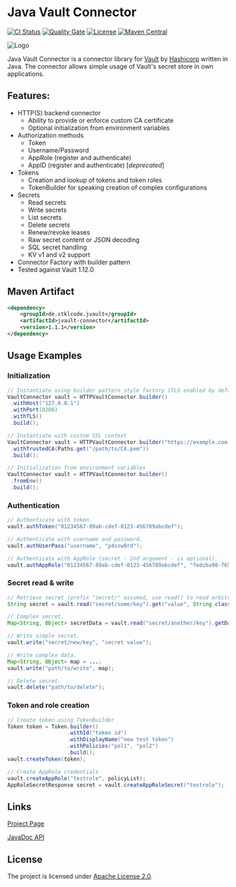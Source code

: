 # Java Vault Connector 

[![CI Status](https://github.com/stklcode/jvaultconnector/actions/workflows/ci.yml/badge.svg)](https://github.com/stklcode/jvaultconnector/actions/workflows/ci.yml)
[![Quality Gate](https://sonarcloud.io/api/project_badges/measure?project=de.stklcode.jvault%3Ajvault-connector&metric=alert_status)](https://sonarcloud.io/dashboard?id=de.stklcode.jvault%3Ajvault-connector)
[![License](https://img.shields.io/badge/license-Apache%202.0-blue.svg)](https://github.com/stklcode/jvaultconnector/blob/main/LICENSE.txt) 
[![Maven Central](https://img.shields.io/maven-central/v/de.stklcode.jvault/jvault-connector.svg)](https://search.maven.org/#search%7Cga%7C1%7Cg%3A%22de.stklcode.jvault%22%20AND%20a%3A%22jvault-connector%22)

![Logo](https://raw.githubusercontent.com/stklcode/jvaultconnector/main/assets/logo.png)

Java Vault Connector is a connector library for [Vault](https://www.vaultproject.io) by [Hashicorp](https://www.hashicorp.com) written in Java. The connector allows simple usage of Vault's secret store in own applications.

## Features:

* HTTP(S) backend connector
    * Ability to provide or enforce custom CA certificate
    * Optional initialization from environment variables
* Authorization methods
    * Token
    * Username/Password
    * AppRole (register and authenticate)
    * AppID (register and authenticate) [_deprecated_]
* Tokens
    * Creation and lookup of tokens and token roles
    * TokenBuilder for speaking creation of complex configurations
* Secrets
    * Read secrets
    * Write secrets
    * List secrets
    * Delete secrets
    * Renew/revoke leases
    * Raw secret content or JSON decoding
    * SQL secret handling
    * KV v1 and v2 support
* Connector Factory with builder pattern
* Tested against Vault 1.12.0


## Maven Artifact
```xml
<dependency>
    <groupId>de.stklcode.jvault</groupId>
    <artifactId>jvault-connector</artifactId>
    <version>1.1.1</version>
</dependency>
```

## Usage Examples

### Initialization

```java
// Instantiate using builder pattern style factory (TLS enabled by default)
VaultConnector vault = HTTPVaultConnector.builder()
 .withHost("127.0.0.1")
 .withPort(8200)
 .withTLS()
 .build();

// Instantiate with custom SSL context
VaultConnector vault = HTTPVaultConnector.builder("https://example.com:8200/v1/")
 .withTrustedCA(Paths.get("/path/to/CA.pem"))
 .build();

// Initialization from environment variables 
VaultConnector vault = HTTPVaultConnector.builder()
 .fromEnv()
 .build();
```

### Authentication

```java
// Authenticate with token.
vault.authToken("01234567-89ab-cdef-0123-456789abcdef");

// Authenticate with username and password.
vault.authUserPass("username", "p4ssw0rd");

// Authenticate with AppRole (secret - 2nd argument - is optional).
vault.authAppRole("01234567-89ab-cdef-0123-456789abcdef", "fedcba98-7654-3210-fedc-ba9876543210");
```

### Secret read & write

```java
// Retrieve secret (prefix "secret/" assumed, use read() to read arbitrary paths)
String secret = vault.read("secret/some/key").get("value", String.class);

// Complex secret.
Map<String, Object> secretData = vault.read("secret/another/key").getData();

// Write simple secret.
vault.write("secret/new/key", "secret value");

// Write complex data.
Map<String, Object> map = ...;
vault.write("path/to/write", map);

// Delete secret.
vault.delete("path/to/delete");
```

### Token and role creation

```java
// Create token using TokenBuilder
Token token = Token.builder()
                   .withId("token id")
                   .withDisplayName("new test token")
                   .withPolicies("pol1", "pol2")
                   .build();
vault.createToken(token);

// Create AppRole credentials
vault.createAppRole("testrole", policyList);
AppRoleSecretResponse secret = vault.createAppRoleSecret("testrole");
```

## Links

[Project Page](https://jvault.stklcode.de)

[JavaDoc API](https://jvault.stklcode.de/apidocs/)

## License

The project is licensed under [Apache License 2.0](https://www.apache.org/licenses/LICENSE-2.0).
